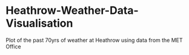 # Heathrow-Weather-Data-Visualisation
Plot of the past 70yrs of weather at Heathrow using data from the MET Office
